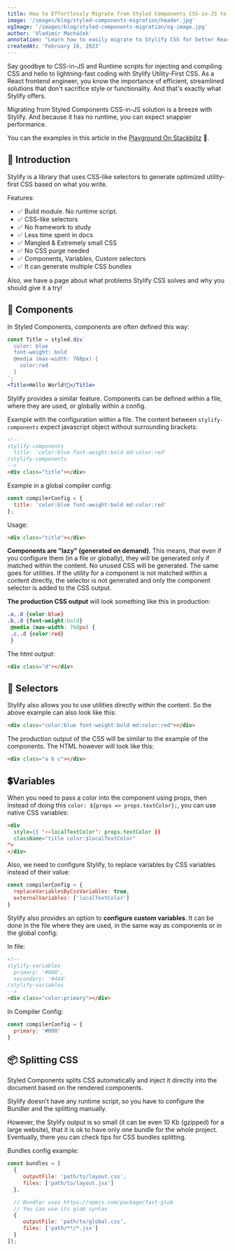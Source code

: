 ```yaml
---
title: How to Effortlessly Migrate from Styled Components CSS-in-JS to Stylify Utility-First CSS for Better React Development.
image: '/images/blog/styled-components-migration/header.jpg'
ogImage: '/images/blog/styled-components-migration/og-image.jpg'
author: 'Vladimír Macháček'
annotation: "Learn how to easily migrate to Stylify CSS for better React development."
createdAt: 'February 16, 2023'
---
```


Say goodbye to CSS-in-JS and Runtime scripts for injecting and compiling CSS and hello to lightning-fast coding with
<nuxt-link to="/">Stylify Utility-First CSS</nuxt-link>. As a React frontend engineer, you know the importance of efficient, streamlined solutions that don't sacrifice style or functionality. And that's exactly what Stylify offers.

Migrating from Styled Components CSS-in-JS solution is a breeze with Stylify. And because it has no runtime, you can expect snappier performance.

You can the examples in this article in the [Playground On Stackblitz](https://stackblitz.com/edit/stylify-styled-components-migration?file=package.json,src%2FApp.jsx,README.MD,src%2Fmain.jsx) 🚀.

## 💎 Introduction
<nuxt-link to="/">Stylify</nuxt-link> is a library that uses CSS-like selectors to generate optimized utility-first CSS based on what you write.

Features:
- ✅ Build module. No runtime script.
- ✅ CSS-like selectors
- ✅ No framework to study
- ✅ Less time spent in docs
- ✅ Mangled & Extremely small CSS
- ✅ No CSS purge needed
- ✅ Components, Variables, Custom selectors
- ✅ It can generate multiple CSS bundles

Also, we have a page about <nuxt-link to="/docs/get-started/why-stylify-css">what problems Stylify CSS solves and why you should give it a try!</nuxt-link>

## 🔗 Components
In Styled Components, components are often defined this way:
```jsx
const Title = styled.div`
  color: blue
  font-weight: bold
  @media (max-width: 768px) {
    color:red
  }
`;
<Title>Hello World!🎉</Title>
```

Stylify provides a similar feature. Components can be defined within a file, where they are used, or globally within a config.

Example with the configuration within a file. The content between `stylify-components` expect javascript object without surrounding brackets:
```html
<!--
stylify-components
  title: 'color:blue font-weight:bold md:color:red'
/stylify-components
-->
<div class="title"></div>
```

Example in a global compiler config:
```js
const compilerConfig = {
  title: 'color:blue font-weight:bold md:color:red'
};
```

Usage:
```html
<div class="title"></div>
```

**Components are "lazy" (generated on demand)**. This means, that even if you configure them (in a file or globally), they will be generated only if matched within the content. No unused CSS will be generated. The same goes for utilities. If the utility for a component is not matched within a content directly, the selector is not generated and only the component selector is added to the CSS output.

**The production CSS output** will look something like this in production:
```css
.a,.d {color:blue}
.b,.d {font-weight:bold}
 @media (max-width: 768px) {
 .c,.d {color:red}
 }
```

The html output:
```html
<div class="d"></div>
```

## 🎯 Selectors
Stylify also allows you to use utilities directly within the content. So the above example can also look like this:

```html
<div class="color:blue font-weight:bold md:color:red"></div>
```

The production output of the CSS will be similar to the example of the components. The HTML however will look like this:
```html
<div class="a b c"></div>
```

## 💲Variables
When you need to pass a color into the component using props, then instead of doing this `color: ${props => props.textColor};`, you can use native CSS variables:

```html
<div
  style={{ '--localTextColor': props.textColor }}
  className="title color:$localTextColor"
">
</div>
```

Also, we need to configure Stylify, to replace variables by CSS variables instead of their value:
```js
const compilerConfig = {
  replaceVariablesByCssVariables: true,
  externalVariables: ['localTextColor']
}
```

Stylify also provides an option to **configure custom variables**. It can be done in the file where they are used, in the same way as components or in the global config:

In file:
```html
<!--
stylify-variables
  primary: '#000',
  secondary: '#444'
/stylify-variables
-->
<div class="color:primary"></div>
```

In Compiler Config:
```js
const compilerConfig = {
  primary: '#000'
}
```

## 📦 Splitting CSS
Styled Components splits CSS automatically and inject it directly into the document based on the rendered components.

Stylify doesn't have any runtime script, so you have to configure the <nuxt-link to="/docs/bundler">Bundler</nuxt-link> and the splitting manually.

However, the Stylify output is so small (it can be even 10 Kb (gzipped) for a large website), that it is ok to have only one bundle for the whole project. Eventually, there you can <nuxt-link to="/docs/get-started/best-practices#splitting-css">check tips</nuxt-link> for CSS bundles splitting.

Bundles config example:
```js
const bundles = [
  {
     outputFile: 'path/to/layout.css',
     files: ['path/to/layout.jsx']
  },

  // Bundler uses https://npmjs.com/package/fast-glob
  // You can use its glob syntax
  {
     outputFile: 'path/to/global.css',
     files: ['path/**/*.jsx']
  }
]);
```
